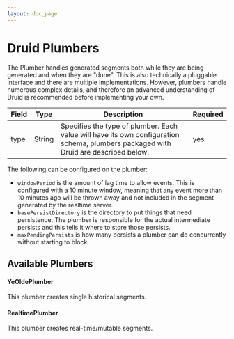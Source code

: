 ```yaml
---
layout: doc_page
---
```


# Druid Plumbers
The Plumber handles generated segments both while they are being generated and when they are "done". This is also technically a pluggable interface and there are multiple implementations. However, plumbers handle numerous complex details, and therefore an advanced understanding of Druid is recommended before implementing your own. 

|Field|Type|Description|Required|
|-----|----|-----------|--------|
|type|String|Specifies the type of plumber. Each value will have its own configuration schema, plumbers packaged with Druid are described below.|yes|

The following can be configured on the plumber:

*   `windowPeriod` is the amount of lag time to allow events. This is configured with a 10 minute window, meaning that any event more than 10 minutes ago will be thrown away and not included in the segment generated by the realtime server.
*   `basePersistDirectory` is the directory to put things that need persistence. The plumber is responsible for the actual intermediate persists and this tells it where to store those persists.
*   `maxPendingPersists` is how many persists a plumber can do concurrently without starting to block.


Available Plumbers
------------------

#### YeOldePlumber

This plumber creates single historical segments.

#### RealtimePlumber

This plumber creates real-time/mutable segments.
